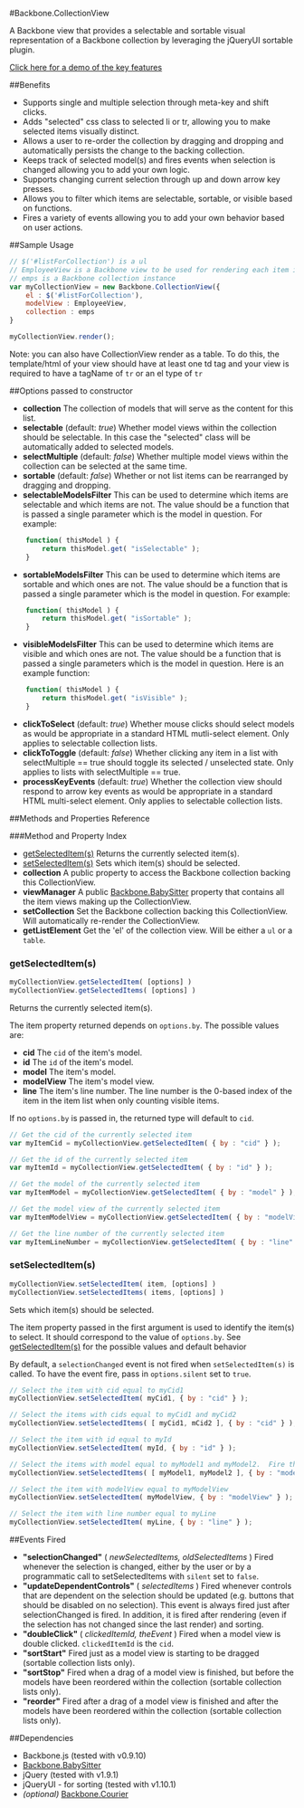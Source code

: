 #Backbone.CollectionView

A Backbone view that provides a selectable and sortable visual representation of a Backbone collection by leveraging the jQueryUI sortable plugin.

[Click here for a demo of the key features](http://rotundasoftware.github.com/backbone-collection-view/)

##Benefits

* Supports single and multiple selection through meta-key and shift clicks.
* Adds "selected" css class to selected li or tr, allowing you to make selected items visually distinct.
* Allows a user to re-order the collection by dragging and dropping and automatically persists the change to the backing collection.
* Keeps track of selected model(s) and fires events when selection is changed allowing you to add your own logic.
* Supports changing current selection through up and down arrow key presses.
* Allows you to filter which items are selectable, sortable, or visible based on functions.
* Fires a variety of events allowing you to add your own behavior based on user actions.

##Sample Usage
```javascript
// $('#listForCollection') is a ul
// EmployeeView is a Backbone view to be used for rendering each item in the collection
// emps is a Backbone collection instance
var myCollectionView = new Backbone.CollectionView({
	el : $('#listForCollection'),
	modelView : EmployeeView,
	collection : emps
}

myCollectionView.render();
```

Note: you can also have CollectionView render as a table.  To do this, the template/html of your view should have at least one td tag and your view is required to have a tagName of `tr` or an el type of `tr`

##Options passed to constructor
* __collection__ The collection of models that will serve as the content for this list.
* __selectable__ (default: _true_) Whether model views within the collection should be selectable. In this case the "selected" class will be automatically added to selected models.
* __selectMultiple__ (default: _false_) Whether multiple model views within the collection can be selected at the same time.
* __sortable__ (default: _false_) Whether or not list items can be rearranged by dragging and dropping.
* __selectableModelsFilter__ This can be used to determine which items are selectable and which items are not. The value should be a function that is passed a single parameter which is the model in question. For example:
```javascript
	function( thisModel ) {
		return thisModel.get( "isSelectable" );
	}
```

* __sortableModelsFilter__ This can be used to determine which items are sortable and which ones are not.  The value should be a function that is passed a single parameter which is the model in question.  For example:
```javascript
	function( thisModel ) {
		return thisModel.get( "isSortable" );
	}
```

* __visibleModelsFilter__ This can be used to determine which items are visible and which ones are not.  The value should be a function that is passed a single parameters which is the model in question.  Here is an example function:
```javascript
	function( thisModel ) {
		return thisModel.get( "isVisible" );
	}
```
* __clickToSelect__ (default: _true_) Whether mouse clicks should select models as would be appropriate in a standard HTML mutli-select element. Only applies to selectable collection lists.
* __clickToToggle__ (default: _false_) Whether clicking any item in a list with selectMultiple == true should toggle its selected / unselected state.  Only applies to lists with selectMultiple == true.
* __processKeyEvents__ (default: _true_) Whether the collection view should respond to arrow key events as would be appropriate in a standard HTML multi-select element.  Only applies to selectable collection lists.

##Methods and Properties Reference

###Method and Property Index

* [getSelectedItem(s)](#getSelectedItem) Returns the currently selected item(s).
* [setSelectedItem(s)](#setSelectedItem) Sets which item(s) should be selected.
* __collection__ A public property to access the Backbone collection backing this CollectionView.
* __viewManager__ A public [Backbone.BabySitter](https://github.com/marionettejs/backbone.babysitter) property that contains all the item views making up the CollectionView.
* __setCollection__ Set the Backbone collection backing this CollectionView.  Will automatically re-render the CollectionView.
* __getListElement__ Get the 'el' of the collection view.  Will be either a `ul` or a `table`.


### <a name="getSelectedItem"></a>getSelectedItem(s)

```javascript
myCollectionView.getSelectedItem( [options] )
myCollectionView.getSelectedItems( [options] )
```
Returns the currently selected item(s).

The item property returned depends on `options.by`.  The possible values are:
* __cid__ The `cid` of the item's model.
* __id__ The `id` of the item's model.
* __model__ The item's model.
* __modelView__ The item's model view.
* __line__ The item's line number.  The line number is the 0-based index of the item in the item list when only counting visible items.

If no `options.by` is passed in, the returned type will default to `cid`.
```javascript
// Get the cid of the currently selected item
var myItemCid = myCollectionView.getSelectedItem( { by : "cid" } );

// Get the id of the currently selected item
var myItemId = myCollectionView.getSelectedItem( { by : "id" } );

// Get the model of the currently selected item
var myItemModel = myCollectionView.getSelectedItem( { by : "model" } );

// Get the model view of the currently selected item
var myItemModelView = myCollectionView.getSelectedItem( { by : "modelView" } );

// Get the line number of the currently selected item
var myItemLineNumber = myCollectionView.getSelectedItem( { by : "line" } );
```


### <a name="setSelectedItem"></a>setSelectedItem(s)

```javascript
myCollectionView.setSelectedItem( item, [options] )
myCollectionView.setSelectedItems( items, [options] )
```

Sets which item(s) should be selected.

The item property passed in the first argument is used to identify the item(s) to select.  It should correspond to the value of `options.by`.  See [getSelectedItem(s)](#getSelectedItem) for the possible values and default behavior

By default, a `selectionChanged` event is not fired when `setSelectedItem(s)` is called.  To have the event fire, pass in `options.silent` set to `true`.

```javascript
// Select the item with cid equal to myCid1
myCollectionView.setSelectedItem( myCid1, { by : "cid" } );

// Select the items with cids equal to myCid1 and myCid2
myCollectionView.setSelectedItems( [ myCid1, mCid2 ], { by : "cid" } );

// Select the item with id equal to myId
myCollectionView.setSelectedItem( myId, { by : "id" } );

// Select the items with model equal to myModel1 and myModel2.  Fire the 'selectionChanged' event.
myCollectionView.setSelectedItems( [ myModel1, myModel2 ], { by : "model", silent : false } );

// Select the item with modelView equal to myModelView
myCollectionView.setSelectedItem( myModelView, { by : "modelView" } );

// Select the item with line number equal to myLine
myCollectionView.setSelectedItem( myLine, { by : "line" } );
```



##Events Fired
* __"selectionChanged"__ ( _newSelectedItems, oldSelectedItems_ )  Fired whenever the selection is changed, either by the user or by a programmatic call to setSelectedItems with `silent` set to `false`.
* __"updateDependentControls"__ ( _selectedItems_ )  Fired whenever controls that are dependent on the selection should be updated (e.g. buttons that should be disabled on no selection). This event is always fired just after selectionChanged is fired. In addition, it is fired after rendering (even if the selection has not changed since the last render) and sorting.
* __"doubleClick"__ ( _clickedItemId, theEvent_ )  Fired when a model view is double clicked. `clickedItemId` is the `cid`.
* __"sortStart"__  Fired just as a model view is starting to be dragged (sortable collection lists only).
* __"sortStop"__  Fired when a drag of a model view is finished, but before the models have been reordered within the collection (sortable collection lists only).
* __"reorder"__  Fired after a drag of a model view is finished and after the models have been reordered within the collection (sortable collection lists only).

##Dependencies
* Backbone.js (tested with v0.9.10)
* [Backbone.BabySitter](https://github.com/marionettejs/backbone.babysitter)
* jQuery (tested with v1.9.1)
* jQueryUI - for sorting (tested with v1.10.1)
* _(optional)_ [Backbone.Courier](https://github.com/rotundasoftware/backbone.courier)
